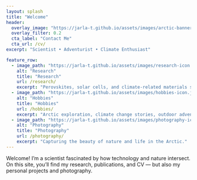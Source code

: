 ```yaml
---
layout: splash
title: "Welcome"
header:
  overlay_image: "https://jarla-t.github.io/assets/images/arctic-banner.jpg"
  overlay_filter: 0.2
  cta_label: "Contact Me"
  cta_url: /cv/
excerpt: "Scientist • Adventurist • Climate Enthusiast"

feature_row:
  - image_path: "https://jarla-t.github.io/assets/images/research-icon.png"
    alt: "Research"
    title: "Research"
    url: /research/
    excerpt: "Perovskites, solar cells, and climate-related materials science."
  - image_path: "https://jarla-t.github.io/assets/images/hobbies-icon.jpg"
    alt: "Hobbies"
    title: "Hobbies"
    url: /hobbies/
    excerpt: "Arctic exploration, climate change stories, outdoor adventures."
  - image_path: "https://jarla-t.github.io/assets/images/photography-icon.jpg"
    alt: "Photography"
    title: "Photography"
    url: /photography/
    excerpt: "Capturing the beauty of nature and life in the Arctic."
---
```



Welcome! I’m a scientist fascinated by how technology and nature intersect.  
On this site, you’ll find my research, publications, and CV — but also my personal projects and photography.
